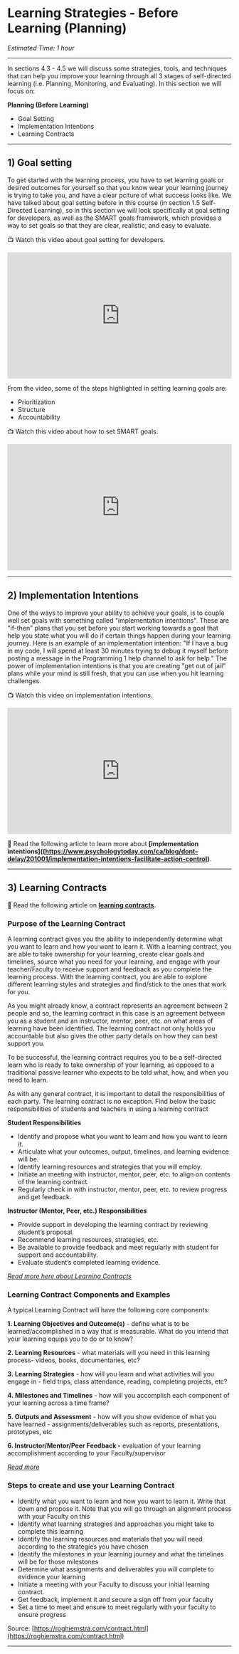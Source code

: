 # Learning Strategies - Before Learning (Planning)

*Estimated Time: 1 hour*

---

In sections 4.3 - 4.5 we will discuss some strategies, tools, and techniques that can help you improve your learning through all 3 stages of self-directed learning (i.e. Planning, Monitoring, and Evaluating). In this section we will focus on:

**Planning (Before Learning)**

- Goal Setting
- Implementation Intentions
- Learning Contracts

---

## 1) Goal setting

To get started with the learning process, you have to set learning goals or desired outcomes for yourself so that you know wear your learning journey is trying to take you, and have a clear pciture of what success looks like. We have talked about goal setting before in this course (in section 1.5 Self-Directed Learning), so in this section we will look specifically at goal setting for developers, as well as the SMART goals framework, which provides a way to set goals so that they are clear, realistic, and easy to evaluate.

<aside>

📺 Watch this video about goal setting for developers.

</aside>

<div style="position: relative; padding-bottom: 56.25%; height: 0;"><iframe src="https://www.youtube.com/embed/gBy8BhwXBgs" title="YouTube video player" frameborder="0" allow="accelerometer; autoplay; clipboard-write; encrypted-media; gyroscope; picture-in-picture" allowfullscreen style="position: absolute; top: 0; left: 0; width: 100%; height: 100%;"></iframe></div>

From the video, some of the steps highlighted in setting learning goals are:

- Prioritization
- Structure
- Accountability

<aside>

📺 Watch this video about how to set SMART goals.

</aside>

<div style="position: relative; padding-bottom: 56.25%; height: 0;"><iframe src="https://www.youtube.com/embed/LQ5Uj1nryBc" title="YouTube video player" frameborder="0" allow="accelerometer; autoplay; clipboard-write; encrypted-media; gyroscope; picture-in-picture" allowfullscreen style="position: absolute; top: 0; left: 0; width: 100%; height: 100%;"></iframe></div>

---

## 2) Implementation Intentions

One of the ways to improve your ability to achieve your goals, is to couple well set goals with something called "implementation intentions". These are "if-then" plans that you set before you start working towards a goal that help you state what you will do if certain things happen during your learning journey. Here is an example of an implementation intention: "If I have a bug in my code, I will spend at least 30 minutes trying to debug it myself before posting a message in the Programming 1 help channel to ask for help." The power of implementation intentions is that you are creating "get out of jail" plans while your mind is still fresh, that you can use when you hit learning challenges.


<aside>

📺 Watch this video on implementation intentions.

</aside>

<div style="position: relative; padding-bottom: 56.25%; height: 0;"><iframe src="https://www.youtube.com/embed/DUAB-BW-gZ8" title="YouTube video player" frameborder="0" allow="accelerometer; autoplay; clipboard-write; encrypted-media; gyroscope; picture-in-picture" allowfullscreen style="position: absolute; top: 0; left: 0; width: 100%; height: 100%;"></iframe></div>

<aside>

📖 Read the following article to learn more about **[implementation intentions]((https://www.psychologytoday.com/ca/blog/dont-delay/201001/implementation-intentions-facilitate-action-control)**.

</aside>

---

## 3) Learning Contracts


<aside>

📖 Read the following article on **[learning contracts](https://uwaterloo.ca/centre-for-teaching-excellence/teaching-resources/teaching-tips/tips-students/self-directed-learning/self-directed-learning-learning-contracts)**.

</aside>

### Purpose of the Learning Contract

A learning contract gives you the ability to independently determine what you want to learn and how you want to learn it. With a learning contract, you are able to take ownership for your learning, create clear goals and timelines, source what you need for your learning, and engage with your teacher/Faculty to receive support and feedback as you complete the learning process. With the learning contract, you are able to explore different learning styles and strategies and find/stick to the ones that work for you.

As you might already know, a contract represents an agreement between 2 people and so, the learning contract in this case is an agreement between you as a student and an instructor, mentor, peer, etc. on what areas of learning have been identified. The learning contract not only holds you accountable but also gives the other party details on how they can best support you. 

To be successful, the learning contract requires you to be a self-directed learn who is ready to take ownership of your learning, as opposed to a traditional passive learner who expects to be told what, how, and when you need to learn. 

As with any general contract, it is important to detail the responsibilities of each party. The learning contract is no exception. Find below the basic responsibilities of students and teachers in using a learning contract

**Student Responsibilities**

- Identify and propose what you want to learn and how you want to learn it.
- Articulate what your outcomes, output, timelines, and learning evidence will be.
- Identify learning resources and strategies that you will employ.
- Initiate an meeting with instructor, mentor, peer, etc. to align on contents of the learning contract.
- Regularly check in with instructor, mentor, peer, etc. to review progress and get feedback.

**Instructor (Mentor, Peer, etc.) Responsibilities**

- Provide support in developing the learning contract by reviewing student’s proposal.
- Recommend learning resources, strategies, etc.
- Be available to provide feedback and meet regularly with student for support and accountability.
- Evaluate student’s completed learning evidence.

*[Read more here about Learning Contracts](https://uwaterloo.ca/centre-for-teaching-excellence/teaching-resources/teaching-tips/tips-students/self-directed-learning/self-directed-learning-learning-contracts)*

### Learning Contract Components and Examples

A typical Learning Contract will have the following core components:

**1. Learning Objectives and Outcome(s)** - define what is to be learned/accomplished in a way that is measurable. What do you intend that your learning equips you to do or to know?

**2. Learning Resources** - what materials will you need in this learning process- videos, books, documentaries, etc?

**3. Learning Strategies** - how will you learn and what activities will you engage in - field trips, class attendance, reading, completing projects, etc?

**4. Milestones and Timelines** - how will you accomplish each component of your learning across a time frame?

**5. Outputs and Assessment** - how will you show evidence of what you have learned - assignments/deliverables such as reports, presentations, prototypes, etc

**6. Instructor/Mentor/Peer Feedback -** evaluation of your learning accomplishment according to your Faculty/supervisor

[*Read more*](http://2differentiate.pbworks.com/w/page/860073/Learning%20Contract)

### Steps to create and use your Learning Contract

- Identify what you want to learn and how you want to learn it. Write that down and propose it. Note that you will go through an alignment process with your Faculty on this
- Identify what learning strategies and approaches you might take to complete this learning
- Identify the learning resources and materials that you will need according to the strategies you have chosen
- Identify the milestones in your learning journey and what the timelines will be for those milestones
- Determine what assignments and deliverables you will complete to evidence your learning
- Initiate a meeting with your Faculty to discuss your initial learning contract.
- Get feedback, implement it and secure a sign off from your faculty
- Set a time to meet and ensure to meet regularly with your faculty to ensure progress


Source: [https://roghiemstra.com/contract.html](https://roghiemstra.com/contract.html)

---
